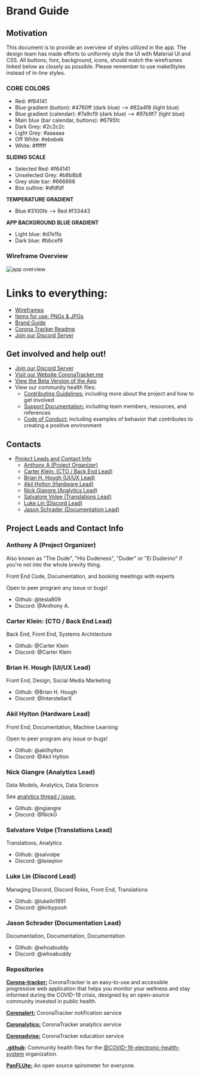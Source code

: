 # Brand Guide

## Motivation
This document is to provide an overview of styles utilized in the app. The design team has made efforts to uniformly style the UI with Material UI and CSS. All buttons, font, background, icons, should match the wireframes linked below as closely as possible. Please remember to use makeStyles instead of in-line styles.

### **CORE COLORS**

- Red: #f64141
- Blue gradient (button): #4760ff (dark blue) --> #82a4f8 (light blue)
- Blue gradient (calendar): #7a9cf9 (dark blue) --> #97b9f7 (light blue)
- Main blue (bar calendar, buttons): #6795fc
- Dark Grey: #2c2c2c
- Light Grey: #aaaaaa
- Off White: #ebebeb
- White: #ffffff

**SLIDING SCALE**

- Selected Red: #f64141
- Unselected Grey: #b8b8b8
- Grey slide bar: #666666
- Box outline: #dfdfdf

**TEMPERATURE GRADIENT**
- Blue #3100fe --> Red #f33443

**APP BACKGROUND BLUE GRADIENT**
- Light blue: #d7e1fa
- Dark blue: #bbcef9

### Wireframe Overview

![app overview](/design/wireframes/FINAL-V1-03.20/MASTER_WIREFRAME.png)


# Links to everything:
- [Wireframes](https://github.com/COVID-19-electronic-health-system/Corona-tracker/tree/master/design/wireframes)
- [Items for use: PNGs & JPGs](https://github.com/COVID-19-electronic-health-system/Corona-tracker/tree/master/client/src/img)
- [Brand Guide](https://github.com/COVID-19-electronic-health-system/Corona-tracker/tree/master/design)
- [Corona Tracker Readme](https://github.com/COVID-19-electronic-health-system/Corona-tracker/blob/master/README.md)
- [Join our Discord Server](https://discord.gg/pPERUuv)

## Get involved and help out!

- [Join our Discord Server](https://discord.gg/pPERUuv)
- [Visit our Website CoronaTracker.me](https://coronatracker.me)
- [View the Beta Version of the App](https://coronatrackerbeta.com)
- View our community health files:
    - [Contributing Guidelines:](https://github.com/COVID-19-electronic-health-system/.github/blob/master/CONTRIBUTING.md) including more about the project and how to get involved
    - [Support Documentation:](https://github.com/COVID-19-electronic-health-system/.github/blob/master/SUPPORT.md) including team members, resources, and references
    - [Code of Conduct:](https://github.com/COVID-19-electronic-health-system/.github/blob/master/CODE_OF_CONDUCT.md) including examples of behavior that contributes to creating a positive environment

## Contacts

<!-- contacts table of content -->

- [Project Leads and Contact Info](#project-leads-and-contact-info)
  - [Anthony A (Project Organizer)](#anthony-a-project-organizer)
  - [Carter Klein: (CTO / Back End Lead)](#carter-klein-cto--back-end-lead)
  - [Brian H. Hough (UI/UX Lead)](#brian-h-hough-uiux-lead)
  - [Akil Hylton (Hardware Lead)](#akil-hylton-hardware-lead)
  - [Nick Giangre (Analytics Lead)](#nick-giangre-analytics-lead)
  - [Salvatore Volpe (Translations Lead)](#salvatore-volpe-translations-lead)
  - [Luke Lin (Discord Lead)](#luke-lin-discord-lead)
  - [Jason Schrader (Documentation Lead)](#jason-schrader-documentation-lead)

<!-- /Contacts TOC -->

## Project Leads and Contact Info


### Anthony A (Project Organizer)

Also known as "The Dude", "His Dudeness", "Duder" or "El Duderino" if you're not into the whole brevity thing.

Front End Code, Documentation, and booking meetings with experts

Open to peer program any issue or bugs!

- Github: @tesla809
- Discord: @Anthony A.

### Carter Klein: (CTO / Back End Lead)

Back End, Front End, Systems Architecture

- Github: @Carter Klein
- Discord: @Carter Klein

### Brian H. Hough (UI/UX Lead)

Front End, Design, Social Media Marketing

- Github: @Brian H. Hough
- Discord: @InterstellarX

### Akil Hylton (Hardware Lead)

Front End, Documentation, Machine Learning

Open to peer program any issue or bugs!

- Github: @akilhylton
- Discord: @Akil Hylton

### Nick Giangre (Analytics Lead)

Data Models, Analytics, Data Science

See [analytics thread / issue.](https://github.com/COVID-19-electronic-health-system/Corona-tracker/issues/51)

- Github: @ngiangre
- Discord: @NickG

### Salvatore Volpe (Translations Lead)

Translations, Analytics

- Github: @salvolpe
- Discord: @laseplov

### Luke Lin (Discord Lead)

Managing Discord, Discord Roles, Front End, Translations

- Github: @lukelin1991
- Discord: @kirbypooh

### Jason Schrader (Documentation Lead)

Documentation, Documentation, Documentation

- Github: @whoabuddy
- Discord: @whoabuddy

### Repositories

__[Corona-tracker:](https://github.com/COVID-19-electronic-health-system/Corona-tracker)__ CoronaTracker is an easy-to-use and accessible progressive web application that helps you monitor your wellness and stay informed during the COVID-19 crisis, designed by an open-source community invested in public health.

__[Coronalert:](https://github.com/COVID-19-electronic-health-system/Coronalert)__ CoronaTracker notification service

__[Coronalytics:](https://github.com/COVID-19-electronic-health-system/Coronalytics)__ CoronaTracker analytics service

__[Coronadvise:](https://github.com/COVID-19-electronic-health-system/Coronadvise)__ CoronaTracker education service

__[.github](https://github.com/COVID-19-electronic-health-system/.github):__ Community health files for the [@COVID-19-electronic-health-system](https://github.com/COVID-19-electronic-health-system) organization.

__[PanFLUte:](https://github.com/COVID-19-electronic-health-system/PanFLUte)__ An open source spirometer for everyone.
